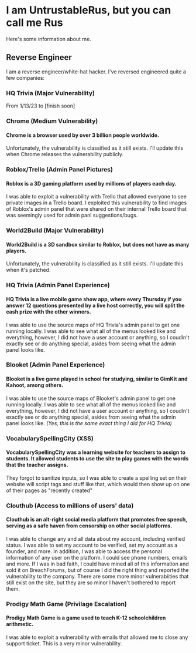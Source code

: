 # I am UntrustableRus, but you can call me Rus
Here's some information about me.
## Reverse Engineer
I am a reverse engineer/white-hat hacker. I've reversed engineered quite a few companies:
### HQ Trivia (Major Vulnerability)
From 1/13/23 to [finish soon]
### Chrome (Medium Vulnerability)
#### Chrome is a browser used by over 3 billion people worldwide.
Unfortunately, the vulnerability is classified as it still exists. I'll update this when Chrome releases the vulnerability publicly.
### Roblox/Trello (Admin Panel Pictures)
#### Roblox is a 3D gaming platform used by millions of players each day.
I was able to exploit a vulnerability with Trello that allowed everyone to see private images in a Trello board. I exploited this vulnerability to find images of Roblox's admin panel that were shared on their internal Trello board that was seemingly used for admin panl suggestions/bugs.
### World2Build (Major Vulnerability)
#### World2Build is a 3D sandbox similar to Roblox, but does not have as many players.
Unfortunately, the vulnerability is classified as it still exists. I'll update this when it's patched.
### HQ Trivia (Admin Panel Experience)
#### HQ Trivia is a live mobile game show app, where every Thursday if you answer 12 questions presented by a live host correctly, you will split the cash prize with the other winners.
I was able to use the source maps of HQ Trivia's admin panel to get one running locally. I was able to see what all of the menus looked like and everything, however, I did not have a user account or anything, so I coudln't exactly see or do anything special, asides from seeing what the admin panel looks like.
### Blooket (Admin Panel Experience)
#### Blooket is a live game played in school for studying, similar to GimKit and Kahoot, among others.
I was able to use the source maps of Blooket's admin panel to get one running locally. I was able to see what all of the menus looked like and everything, however, I did not have a user account or anything, so I coudln't exactly see or do anything special, asides from seeing what the admin panel looks like. *(Yes, this is the same exact thing I did for HQ Trivia)*
### VocabularySpellingCity (XSS)
#### VocabularySpellingCity was a learning website for teachers to assign to students. It allowed students to use the site to play games with the words that the teacher assigns.
They forgot to sanitize inputs, so I was able to create a spelling set on their website will script tags and stuff like that, which would then show up on one of their pages as "recently created"
### Clouthub (Access to millions of users' data)
#### Clouthub is an alt-right social media platform that promotes free speech, serving as a safe haven from censorship on other social platforms.
I was able to change any and all data about my account, including verified status. I was able to set my account to be verified, set my account as a founder, and more. In addition, I was able to access the personal information of any user on the platform. I could see phone numbers, emails and more. If I was in bad faith, I could have mined all of this information and sold it on BreachForums, but of course I did the right thing and reported the vulnerability to the company. There are some more minor vulnerabiities that still exist on the site, but they are so minor I haven't bothered to report them.
### Prodigy Math Game (Privilage Escalation)
#### Prodigy Math Game is a game used to teach K-12 schoolchildren arithmetic.
I was able to exploit a vulnerability with emails that allowed me to close any support ticket. This is a very minor vulnerability.
